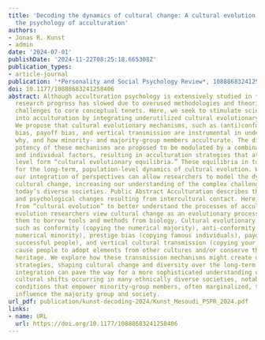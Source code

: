 ```yaml
---
title: 'Decoding the dynamics of cultural change: A cultural evolution approach to
  the psychology of acculturation'
authors:
- Jonas R. Kunst
- admin
date: '2024-07-01'
publishDate: '2024-11-22T08:25:18.665308Z'
publication_types:
- article-journal
publication: '*Personality and Social Psychology Review*, 10888683241258406'
doi: 10.1177/10888683241258406
abstract: Although acculturation psychology is extensively studied in the social sciences,
  research progress has slowed due to overused methodologies and theories and emerging
  challenges to core conceptual tenets. Here, we seek to stimulate scientific inquiry
  into acculturation by integrating underutilized cultural evolutionary perspectives.
  We propose that cultural evolutionary mechanisms, such as (anti)conformity, prestige
  bias, payoff bias, and vertical transmission are instrumental in understanding when,
  why, and how minority- and majority-group members acculturate. The direction and
  potency of these mechanisms are proposed to be modulated by a combination of contextual
  and individual factors, resulting in acculturation strategies that at the population
  level form “cultural evolutionary equilibria.” These equilibria in turn have consequences
  for the long-term, population-level dynamics of cultural evolution. We outline how
  our integration of perspectives can allow researchers to model the dynamics of large-scale
  cultural change, increasing our understanding of the complex challenges faced by
  today’s diverse societies. Public Abstract Acculturation describes the cultural
  and psychological changes resulting from intercultural contact. Here, we use concepts
  from “cultural evolution” to better understand the processes of acculturation. Cultural
  evolution researchers view cultural change as an evolutionary process, allowing
  them to borrow tools and methods from biology. Cultural evolutionary mechanisms
  such as conformity (copying the numerical majority), anti-conformity (copying the
  numerical minority), prestige bias (copying famous individuals), payoff bias (copying
  successful people), and vertical cultural transmission (copying your parents) can
  cause people to adopt elements from other cultures and/or conserve their cultural
  heritage. We explore how these transmission mechanisms might create distinct acculturation
  strategies, shaping cultural change and diversity over the long-term. This theoretical
  integration can pave the way for a more sophisticated understanding of the pervasive
  cultural shifts occurring in many ethnically diverse societies, notably by identifying
  conditions that empower minority-group members, often marginalized, to significantly
  influence the majority group and society.
url_pdf: publication/kunst-decoding-2024/Kunst_Mesoudi_PSPR_2024.pdf
links:
- name: URL
  url: https://doi.org/10.1177/10888683241258406
---
```

